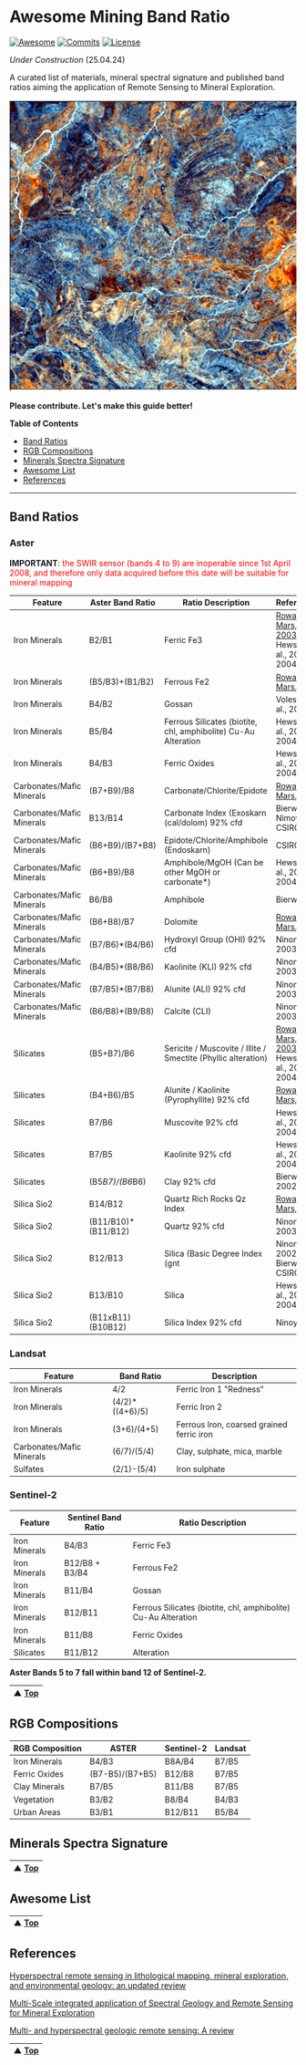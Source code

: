 # Awesome Mining Band Ratio


[![Awesome](https://raw.githubusercontent.com/softwareunderground/awesome-open-geoscience/master/media/icon/badge.svg)](https://github.com/sindresorhus/awesome) [![Commits](https://img.shields.io/github/last-commit/rodreras/awesome-mining-band-ratio.svg?label=last%20contribution)](https://github.com/rodreras/awesome-mining-band-ratio/commits/main) [![License](https://img.shields.io/github/license/rodreras/awesome-mining-band-ratio.svg)](https://github.com/rodreras/awesome-mining-band-ratio/blob/master/LICENSE)


_Under Construction_ (25.04.24)

A curated list of  materials, mineral spectral signature and published band ratios aiming the application of Remote Sensing to Mineral Exploration. 

![alt text](images/image-1.png)

**Please contribute. Let's make this guide better!**






**Table of Contents**

- [Band Ratios](#band-ratios)
- [RGB Compositions](#rgb-compositions)
- [Minerals Spectra Signature](#minerals-spectra-signature)
- [Awesome List](#awesome-list)
- [References](#references)

---

## Band Ratios

### Aster

**IMPORTANT**: <span style="color:red">the SWIR sensor (bands 4 to 9) are inoperable since 1st April 2008, and therefore only data acquired before this date will be suitable for mineral mapping</span>

| Feature               | Aster Band Ratio    | Ratio Description                                             | References                            |
|-----------------------|---------------------|---------------------------------------------------------------|---------------------------------------|
| Iron Minerals         | B2/B1               | Ferric Fe3                                                    | [Rowan and Mars, 2003](https://www.sciencedirect.com/science/article/pii/S003442570200127X); Hewson et al., 2001, 2004a |
| Iron Minerals         | (B5/B3)+(B1/B2)     | Ferrous Fe2                                                   | [Rowan and Mars, 2003](https://www.sciencedirect.com/science/article/pii/S003442570200127X)                |
| Iron Minerals         | B4/B2               | Gossan                                                        | Volesky et al., 2003                |
| Iron Minerals         | B5/B4               | Ferrous Silicates (biotite, chl, amphibolite) Cu-Au Alteration | Hewson et al., 2001, 2004a         |
| Iron Minerals         | B4/B3               | Ferric Oxides                                                 | Hewson et al., 2001, 2004a         |
| Carbonates/Mafic Minerals | (B7+B9)/B8     | Carbonate/Chlorite/Epidote                                    | [Rowan and Mars, 2003](https://www.sciencedirect.com/science/article/pii/S003442570200127X)                |
| Carbonates/Mafic Minerals | B13/B14        | Carbonate Index (Exoskarn (cal/dolom) 92% cfd                 | Bierwith, Nimoyima, CSIRO          |
| Carbonates/Mafic Minerals | (B6+B9)/(B7+B8) | Epidote/Chlorite/Amphibole (Endoskarn)                        | CSIRO                               |
| Carbonates/Mafic Minerals | (B6+B9)/B8     | Amphibole/MgOH (Can be other MgOH or carbonate*)             | Hewson et al., 2001, 2004a         |
| Carbonates/Mafic Minerals | B6/B8          | Amphibole                                                      | Bierwith                            |
| Carbonates/Mafic Minerals | (B6+B8)/B7     | Dolomite                                                       | [Rowan and Mars, 2003](https://www.sciencedirect.com/science/article/pii/S003442570200127X)                |
| Carbonates/Mafic Minerals | (B7/B6)*(B4/B6) | Hydroxyl Group (OHI) 92% cfd                                  | Ninomiya, 2003a                     |
| Carbonates/Mafic Minerals | (B4/B5)*(B8/B6) | Kaolinite (KLI) 92% cfd                                       | Ninomiya, 2003a                     |
| Carbonates/Mafic Minerals | (B7/B5)*(B7/B8) | Alunite (ALI) 92% cfd                                         | Ninomiya, 2003a                     |
| Carbonates/Mafic Minerals | (B6/B8)*(B9/B8) | Calcite (CLI)                                                  | Ninomiya, 2003a                     |
| Silicates             | (B5+B7)/B6          | Sericite / Muscovite / Illite / Smectite (Phyllic alteration) | [Rowan and Mars, 2003](https://www.sciencedirect.com/science/article/pii/S003442570200127X); Hewson et al., 2001, 2004a |
| Silicates             | (B4+B6)/B5          | Alunite / Kaolinite (Pyrophyllite) 92% cfd                   | [Rowan and Mars, 2003](https://www.sciencedirect.com/science/article/pii/S003442570200127X)               |
| Silicates             | B7/B6               | Muscovite 92% cfd                                             | Hewson et al., 2001, 2004a         |
| Silicates             | B7/B5               | Kaolinite 92% cfd                                             | Hewson et al., 2001, 2004a         |
| Silicates             | (B5*B7)/(B6*B6)     | Clay 92% cfd                                                  | Bierwith, 2002                      |
| Silica Sio2           | B14/B12             | Quartz Rich Rocks Qz Index                                    | [Rowan and Mars, 2003](https://www.sciencedirect.com/science/article/pii/S003442570200127X)               |
| Silica Sio2           | (B11/B10)*(B11/B12) | Quartz 92% cfd                                                | Ninomya, 2003a                      |
| Silica Sio2           | B12/B13             | Silica (Basic Degree Index (gnt                               | Ninomiya, 2002, Bierwith, CSIRO    |
| Silica Sio2           | B13/B10             | Silica                                                         | Hewson et al., 2001, 2004a         |
| Silica Sio2           | (B11xB11)(B10B12)  | Silica Index 92% cfd                                          | Ninoyima                            |




### Landsat

| Feature                   | Band Ratio         | Description                                  |
|---------------------------|--------------------|----------------------------------------------|
| Iron Minerals             | 4/2                | Ferric Iron 1 "Redness"                     |
| Iron Minerals             | (4/2)*((4+6)/5)   | Ferric Iron 2                               |
| Iron Minerals             | (3+6)/(4+5)       | Ferrous Iron, coarsed grained ferric iron   |
| Carbonates/Mafic Minerals| (6/7)/(5/4)       | Clay, sulphate, mica, marble                |
| Sulfates                  | (2/1)-(5/4)       | Iron sulphate                               |


### Sentinel-2

| Feature       | Sentinel Band Ratio  | Ratio Description                                        |
|---------------|-----------------------|----------------------------------------------------------|
| Iron Minerals | B4/B3                 | Ferric Fe3                                               |
| Iron Minerals | B12/B8 + B3/B4        | Ferrous Fe2                                              |
| Iron Minerals | B11/B4                | Gossan                                                   |
| Iron Minerals | B12/B11               | Ferrous Silicates (biotite, chl, amphibolite) Cu-Au Alteration |
| Iron Minerals | B11/B8                | Ferric Oxides                                            |
| Silicates     | B11/B12               | Alteration                                               |


**Aster Bands 5 to 7 fall within band 12 of Sentinel-2.**

| ▲ [Top](#awesome-mining-band-ratio) |
|---|

## RGB Compositions

| RGB Composition        | ASTER         | Sentinel-2    | Landsat       |
|------------------------|---------------|---------------|---------------|
| Iron Minerals          | B4/B3         | B8A/B4        | B7/B5         |
| Ferric Oxides         | (B7-B5)/(B7+B5) | B12/B8       | B7/B5         |
| Clay Minerals         | B7/B5         | B11/B8        | B7/B5         |
| Vegetation            | B3/B2         | B8/B4         | B4/B3         |
| Urban Areas           | B3/B1         | B12/B11       | B5/B4         |


## Minerals Spectra Signature

| ▲ [Top](#awesome-mining-band-ratio) |
|---|

## Awesome List

| ▲ [Top](#awesome-mining-band-ratio) |
|---|

## References

[Hyperspectral remote sensing in lithological mapping, mineral exploration, and environmental geology: an updated review](https://www.spiedigitallibrary.org/journals/journal-of-applied-remote-sensing/volume-15/issue-3/031501/Hyperspectral-remote-sensing-in-lithological-mapping-mineral-exploration-and-environmental/10.1117/1.JRS.15.031501.full?tab=ArticleLinkCited)

[Multi-Scale integrated application of Spectral Geology and Remote Sensing for
Mineral Exploration](https://www.researchgate.net/profile/Constanza-Jara/publication/320929822_Multi-scale_Integrated_Application_of_Spectral_Geology_and_Remote_Sensing_for_Mineral_Exploration/links/5a02f77c458515713b3f591a/Multi-scale-Integrated-Application-of-Spectral-Geology-and-Remote-Sensing-for-Mineral-Exploration.pdf)

[Multi- and hyperspectral geologic remote sensing: A review](https://pdf.sciencedirectassets.com/272637/1-s2.0-S0303243411X00065/1-s2.0-S0303243411001103/main.pdf?X-Amz-Security-Token=IQoJb3JpZ2luX2VjEGMaCXVzLWVhc3QtMSJHMEUCIQCJyUff4Gz81QJF9JdezEEKRD%2BS1atEQYlRZHk%2Fmi0qRgIgETNRx0UVr%2FEnC4gpQ3biYZuhPQLGSAqF3b8IRFlb0T4qvAUIrP%2F%2F%2F%2F%2F%2F%2F%2F%2F%2FARAFGgwwNTkwMDM1NDY4NjUiDDYVk6eGnpHpedJhPiqQBXgjSIKURTr51rsKMdz0ZRMrbTW5LnIgAFBCcojJhHz3G6gL5v6CHHvmf9eJ1XNZf4DuWVuRvo0thZA8ZAYnIZAoQnfB8769v287qXxZ0Z%2FezUsNQZfF9cU8rXh2RkVTqtaDRD4%2Fiw1MuaV3ho7C77eSakSSyqcmThol8fN3KQXBfEgaA04LlBtqir45pLGp9LC%2FoZijU5Pz1F3qG0kPyiiXpWKg7otf4FlVXleyk9WDbwyOiuPwKoRVmm3wgmSgWzYbEnxJmw8DKwwH75tBjp%2Bhr53Tuv9yGnvfs%2B2vSjXkLyT51%2FjHe0fPYWF2f9uRmDBUaeYZHYh9EaM1W7fICQtBGw0Lg8dg5NXZ%2FLtphHef4Gtb2x4CiuX%2BAa5gziOjRVCRwBtgYjx7DWSw5yQ9tLsGY0siHVY6TptmoP71kfcuKlTnpFiBRemWeT97CubIPEPLvYNsjqjtzgbMTU7qPuaWb2NozzlFbPxqCRuhhb6LkDe5dcbgcXFZQTNNoyjM4m2O9X2hU%2FeQbVBE8yAX%2BHHV1148gvpLHZimg5SzOIB%2F%2BeQj43eTYCxa2CFMu%2BLrWIt9aciw8JTMvArEuhXe0IJ0p88dG%2FL8ZjKSPJAlqzHUiv9XNbzO3fXJ%2BN2vD1kur7d9zqREp%2BGHtLFUimLxYLmzoyh6YHGAa3nZEOGYk8SsLChWAj3Y71a154i0xPDDlLLKXCyK%2FxAwNrVe4r0NgQ5oSE%2BAFk0fJxpNjPDiUCnlSywBj2YXnkd95KgiGTwvgCghMlqGGAAjBmPquCm%2FjSMjwYmmqBxEraPBZ90jB%2FKuXUkRkhgPPS4fB4jeYSDDbjGl1S%2B7Dzr142vnd2KkiSY9c7n2DZrcd8f9j0bqqiUmMILIqrEGOrEBj4E80zOBvX%2F8JTKgnrkyuGZTasbkRWtQ2cFumYTurVL9Qxn3ikkRqn%2FBKEAMtW3147zZINdawVgBVI2S0Y5hT%2BmWkclnePa3aDnae38ZHgJbYx3uSJ2Qe7YoZnA%2FJ%2BRi1JNXR6ogHcHE107CTyqGSjhbUHWpTe%2Bqwe%2BKUUzfaSY3YUvV3LCfD6CzW6QEeULgHhkDPI4eOHiY1%2FNAV64bonv4xqH%2Fs%2BwZPdJ8hUXdcIhD&X-Amz-Algorithm=AWS4-HMAC-SHA256&X-Amz-Date=20240425T190706Z&X-Amz-SignedHeaders=host&X-Amz-Expires=300&X-Amz-Credential=ASIAQ3PHCVTYUZJMK2ES%2F20240425%2Fus-east-1%2Fs3%2Faws4_request&X-Amz-Signature=61194111661af2a2b54bb010aebf17aeb29756527712a8291d753b89900ed643&hash=103183f55df46fa10e14ad228c6bc030df697f7e7ab88e271033839fb8931d94&host=68042c943591013ac2b2430a89b270f6af2c76d8dfd086a07176afe7c76c2c61&pii=S0303243411001103&tid=spdf-abfaa764-d3c1-4b8f-9e3d-2d80631ef776&sid=f7ca20818f06a343a44ab634748009509968gxrqb&type=client&tsoh=d3d3LnNjaWVuY2VkaXJlY3QuY29t&ua=1c135e510150570b5354&rr=87a09d34c89401cc&cc=fr)

| ▲ [Top](#awesome-mining-band-ratio) |
|---|